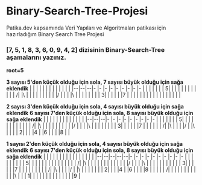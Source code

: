 # Binary-Search-Tree-Projesi
Patika.dev kapsamında Veri Yapıları ve Algoritmaları patikası için hazırladığım Binary Search Tree Projesi

### [7, 5, 1, 8, 3, 6, 0, 9, 4, 2] dizisinin Binary-Search-Tree aşamalarını yazınız. 

**root=5** 



**3 sayısı 5'den küçük olduğu için sola, 7 sayısı büyük olduğu için sağa eklendik**
|  |  |  |  |  |  |  |  |  |  |  |  |
|--|--|--|- |- |- |- |- |- |- |- |- |
|  |  |  |  |  | 5|  |  |  |  |  |  | 
|  |  |  |  | /|  |\ |  |  |  |  |  | 
|  |  |  |/ |  |  |  |\ |  |  |  |  | 
|  |  | 3|  |  |  |  |  |7 |  |  |  | 
|  |  |  |  |  |  |  |  |  |  |  |  | 


**2 sayısı 3'den küçük olduğu için sola, 4 sayısı büyük olduğu için sağa eklendik**
**6 sayısı 7'den küçük olduğu için sola, 8 sayısı büyük olduğu için sağa eklendik**
|  |  |  |  |  |  |  |  |  |  |  |  |
|--|--|--|- |- |- |- |- |- |- |- |- |
|  |  |  |  |  | 5|  |  |  |  |  |  | 
|  |  |  |  | /|  |\ |  |  |  |  |  | 
|  |  |  |/ |  |  |  |\ |  |  |  |  | 
|  |  | 3|  |  |  |  |  |7 |  |  |  | 
|  | /|  |\ |  |  |  |/ |  |\ |  |  | 
| 2|  |  |  |4 |  |6 |  |  |  |8 |  | 


**1 sayısı 2'den küçük olduğu için sola, 4 sayısı büyük olduğu için sağa eklendik**
**6 sayısı 7'den küçük olduğu için sola, 8 sayısı büyük olduğu için sağa eklendik**
|  |  |  |  |  |  |  |  |  |  |  |  |  |  |  |
|--|--|--|--|--|- |- |- |- |- |- |- |- |- |- |
|  |  |  |  |  |  |  | 5|  |  |  |  |  |  |  |
|  |  |  |  |  |  | /|  |\ |  |  |  |  |  |  |
|  |  |  |  |  |/ |  |  |  |\ |  |  |  |  |  |
|  |  |  |  | 3|  |  |  |  |  |7 |  |  |  |  |
|  |  |  | /|  |\ |  |  |  |/ |  |\ |  |  |  |
|  |  | 2|  |  |  |4 |  |6 |  |  |  |8 |  |  |
|  | /|  |  |  |  |  |  |  |  |  |  |  |\ |  |
| 1|  |  |  |  |  |  |  |  |  |  |  |  |  |9 |

